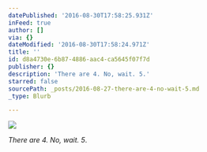```yaml
---
datePublished: '2016-08-30T17:58:25.931Z'
inFeed: true
author: []
via: {}
dateModified: '2016-08-30T17:58:24.971Z'
title: ''
id: d8a4730e-6b87-4886-aac4-ca5645f07f7d
publisher: {}
description: 'There are 4. No, wait. 5.'
starred: false
sourcePath: _posts/2016-08-27-there-are-4-no-wait-5.md
_type: Blurb

---
```

![](https://the-grid-user-content.s3-us-west-2.amazonaws.com/7bb17bb6-13c2-4dec-80a1-75285a764423.jpg)

_There are 4\. No, wait. 5_.